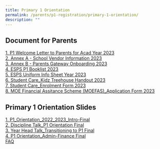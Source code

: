 ```yaml
---
title: Primary 1 Orientation
permalink: /parents/p1-registration/primary-1-orientation/
description: ""
---
```

Document for Parents
--------------------
[1. P1 Welcome Letter to Parents for Acad Year 2023](/files/P1%20Registration/1%20P1%20Welcome%20Letter%20to%20Parents%20for%20Acad%20Year%202023.pdf) <br>
[2. Annex A - School Vendor Information 2023](/files/P1%20Registration/2%20Annex%20A%20-%20School%20Vendor%20Information%202023.pdf) <br>
[3. Annex B - Parents Gateway Onboarding 2023](/files/P1%20Registration/3%20Annex%20B%20-%20Parents%20Gateway%20Onboarding%202023.pdf) <br>
[4. ESPS P1 Booklist 2023](/files/P1%20Registration/4%20ESPS%20P1%20Booklist%202023.pdf) <br>
[5. ESPS Uniform Info Sheet Year 2023](/files/P1%20Registration/5%20ESPS%20Uniform%20Info%20Sheet%20Year%202023.pdf) <br>
[6. Student Care_Kidz Treehouse Handout 2023](/files/P1%20Registration/6%20Student%20Care_Kidz%20Treehouse%20Handout%202023.pdf) <br>
[7. Student Care_Enrolment Form 2023](/files/P1%20Registration/7%20Student%20Care_Enrolment%20Form%202023.pdf)<br>
[8. MOE Financial Assitance Scheme (MOEFAS)_Application Form 2023](/files/P1%20Registration/8%20MOE%20Financial%20Assistance%20Scheme%20(MOE%20FAS)_Application%20Form%202023.pdf)
 
Primary 1 Orientation Slides
----------------------------
[1. P1_Orientation_2022_2023_Intro-Final](/files/P1%20Registration/P1OrientationSlides/1%20P1_Orientation_2022_2023_Intro-Final.pdf) <br>
[2. Discipline Talk_P1 Orientation Final](/files/P1%20Registration/P1OrientationSlides/2%20Discipline%20Talk_P1%20Orientation%20Final.pdf) <br>
[3. Year Head Talk_Transitioning to P1 Final](/files/P1%20Registration/P1OrientationSlides/3Year%20Head%20Talk_Transitioning%20to%20P1%20Final.pdf) <br>
[4. P1 Orientation_Admin-Finance Final](/files/P1%20Registration/P1OrientationSlides/4P1%20Orientation_Admin-Finance%20Final.pdf) <br>
[FAQ](/files/P1%20Registration/FAQ.pdf)